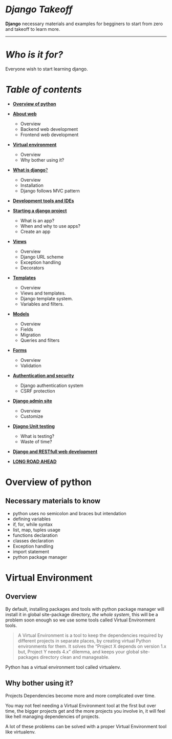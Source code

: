 _Django Takeoff_
===
**Django** necessary materials and examples for begginers to start from zero and takeoff to learn more.

---

_Who is it for?_
===
Everyone wish to start learning django.

_Table of contents_
===
* [**Overview of python**](#overview-of-python)
* [**About web**]()
	* Overview
	* Backend web development
	* Frontend web development
* [**Virtual environment**](#virtual-environment)
	* Overview
	* Why bother using it?
	
* [**What is django**?]()
	* Overview
	* Installation
	* Django follows MVC pattern
  
* [**Development tools and IDEs**]()
* [**Starting a django project**]()
	* What is an app?
	* When and why to use apps?
	* Create an app
* [**Views**]()
	* Overview
	* Django URL scheme
	* Exception handling
	* Decorators
* [**Templates**]()
	* Overview
	* Views and templates.
	* Django template system.
	* Variables and filters.
* [**Models**]()
	* Overview
	* Fields
	* Migration
	* Queries and filters
* [**Forms**]()
	* Overview
	* Validation
* [**Authentication and security**]()
	* Django authentication system
	* CSRF protection
* [**Django admin site**]()
	* Overview
	* Customize
* [**Djagno Unit testing**]()
	* What is testing?
	* Waste of time?
* [**Django and RESTfull web development**]()
* [**LONG ROAD AHEAD**]()

Overview of python
===
## Necessary materials to know

* python uses no semicolon and braces but intendation
* defining variables
* if, for, while syntax
* list, map, tuples usage
* functions declaration
* classes declaration
* Exception handling
* import statement
* python package manager

Virtual Environment
===
## Overview
By default, installing packages and tools with python package manager will install it in global site-package directory, _the whole system_, this will be a problem soon enough so we use some tools called Virtual Environment tools.

> A Virtual Environment is a tool to keep the dependencies required by different projects in separate places, by creating virtual Python environments for them. It solves the “Project X depends on version 1.x but, Project Y needs 4.x” dilemma, and keeps your global site-packages directory clean and manageable.

Python has a virtual environment tool called virtualenv.

## Why bother using it?
Projects Dependencies become more and more complicated over time.

You may not feel needing a Virtual Environment tool at the first but over time, the bigger projects get and the more projects you involve in, it will feel like hell managing dependencies of projects.

A lot of these problems can be solved with a proper Virtual Environment tool like virtualenv.
